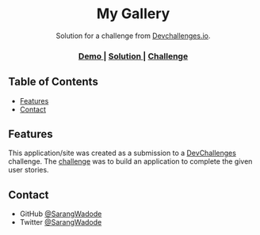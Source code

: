 <!-- Please update value in the {}  -->

<h1 align="center">My Gallery</h1>

<div align="center">
   Solution for a challenge from  <a href="http://devchallenges.io" target="_blank">Devchallenges.io</a>.
</div>

<div align="center">
  <h3>
    <a href="https://sarangwadode.github.io/devchallenges-responsive/My-Gallery/">
      Demo
    </a>
    <span> | </span>
    <a href="https://github.com/SarangWadode/devchallenges-responsive/tree/main/My-Gallery">
      Solution
    </a>
    <span> | </span>
    <a href="https://devchallenges.io/challenges/gcbWLxG6wdennelX7b8I">
      Challenge
    </a>
  </h3>
</div>

<!-- TABLE OF CONTENTS -->


## Table of Contents

- [Features](#features)
- [Contact](#contact)



## Features

<!-- List the features of your application or follow the template. Don't share the figma file here :) -->

This application/site was created as a submission to a [DevChallenges](https://devchallenges.io/challenges) challenge. The [challenge](https://devchallenges.io/challenges/Jymh2b2FyebRTUljkNcb) was to build an application to complete the given user stories.


## Contact

- GitHub [@SarangWadode](https://github.com/SarangWadode)
- Twitter [@SarangWadode](https://twitter.com/SarangWadode)